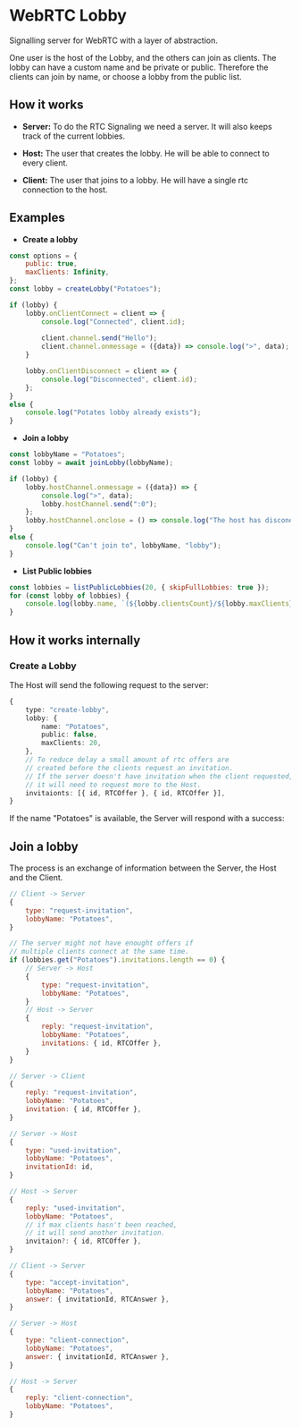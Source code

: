 # WebRTC Lobby

Signalling server for WebRTC with a layer of abstraction.

One user is the host of the Lobby, and the others can join as clients.
The lobby can have a custom name and be private or public.
Therefore the clients can join by name, or choose a lobby from the public list.

## How it works

- **Server:**
To do the RTC Signaling we need a server. It will also
keeps track of the current lobbies.

- **Host:**
The user that creates the lobby. He will be able to
connect to every client.

- **Client:**
The user that joins to a lobby. He will have a single
rtc connection to the host.


## Examples

- **Create a lobby**
```js
const options = {
    public: true,
    maxClients: Infinity,
};
const lobby = createLobby("Potatoes");

if (lobby) {
    lobby.onClientConnect = client => {
        console.log("Connected", client.id);
        
        client.channel.send("Hello");
        client.channel.onmessage = ({data}) => console.log(">", data);
    }

    lobby.onClientDisconnect = client => {
        console.log("Disconnected", client.id);
    };
}
else {
    console.log("Potates lobby already exists");
}
```

- **Join a lobby**
```js
const lobbyName = "Potatoes";
const lobby = await joinLobby(lobbyName);

if (lobby) {
    lobby.hostChannel.onmessage = ({data}) => {
        console.log(">", data);
        lobby.hostChannel.send(":0");
    };
    lobby.hostChannel.onclose = () => console.log("The host has disconected");
}
else {
    console.log("Can't join to", lobbyName, "lobby");
}
```
- **List Public lobbies**
```js
const lobbies = listPublicLobbies(20, { skipFullLobbies: true });
for (const lobby of lobbies) {
    console.log(lobby.name, `(${lobby.clientsCount}/${lobby.maxClients}`);
}
```

## How it works internally

### Create a Lobby

The Host will send the following request to the server:
```ts
{
    type: "create-lobby",
    lobby: {
        name: "Potatoes",
        public: false,
        maxClients: 20,
    },
    // To reduce delay a small amount of rtc offers are
    // created before the clients request an invitation.
    // If the server doesn't have invitation when the client requested,
    // it will need to request more to the Host.
    invitaionts: [{ id, RTCOffer }, { id, RTCOffer }],
}
```

If the name "Potatoes" is available, the Server will respond with a success:

## Join a lobby

The process is an exchange of information between the Server,
the Host and the Client.
```js
// Client -> Server
{
    type: "request-invitation",
    lobbyName: "Potatoes",
}

// The server might not have enought offers if
// multiple clients connect at the same time.
if (lobbies.get("Potatoes").invitations.length == 0) {
    // Server -> Host
    {
        type: "request-invitation",
        lobbyName: "Potatoes",
    }
    // Host -> Server
    {
        reply: "request-invitation",
        lobbyName: "Potatoes",
        invitations: { id, RTCOffer },
    }
}

// Server -> Client
{
    reply: "request-invitation",
    lobbyName: "Potatoes",
    invitation: { id, RTCOffer },
}

// Server -> Host
{
    type: "used-invitation",
    lobbyName: "Potatoes",
    invitationId: id,
}

// Host -> Server
{
    reply: "used-invitation",
    lobbyName: "Potatoes",
    // if max clients hasn't been reached,
    // it will send another invitation.
    invitaion?: { id, RTCOffer },
}

// Client -> Server
{
    type: "accept-invitation",
    lobbyName: "Potatoes",
    answer: { invitationId, RTCAnswer },
}

// Server -> Host
{
    type: "client-connection",
    lobbyName: "Potatoes",
    answer: { invitationId, RTCAnswer },
}

// Host -> Server
{
    reply: "client-connection",
    lobbyName: "Potatoes",
}
```